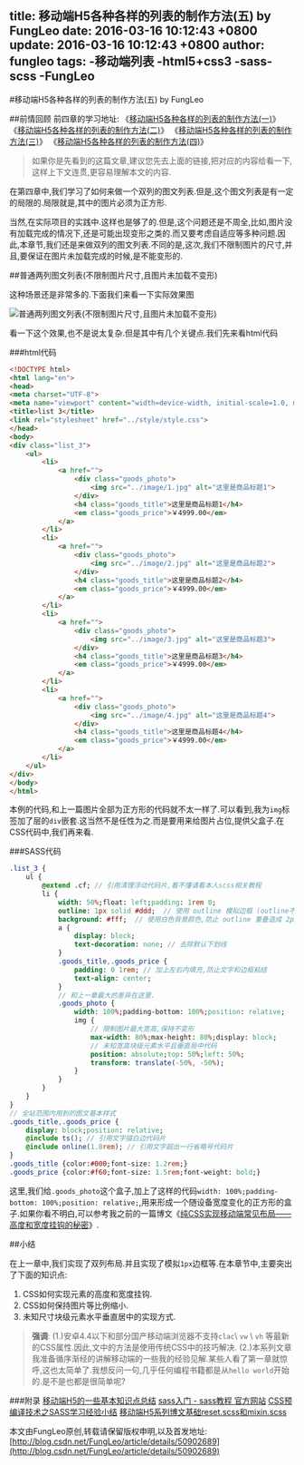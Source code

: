 title: 移动端H5各种各样的列表的制作方法(五) by FungLeo
date: 2016-03-16 10:12:43 +0800
update: 2016-03-16 10:12:43 +0800
author: fungleo
tags:
    -移动端列表
    -html5+css3
    -sass-scss
    -FungLeo
---

#移动端H5各种各样的列表的制作方法(五) by FungLeo

##前情回顾
前四章的学习地址:
《[移动端H5各种各样的列表的制作方法(一)](http://blog.csdn.net/fungleo/article/details/50886680)》
《[移动端H5各种各样的列表的制作方法(二)](http://blog.csdn.net/FungLeo/article/details/50887529)》
《[移动端H5各种各样的列表的制作方法(三)](http://blog.csdn.net/FungLeo/article/details/50888014)》
《[移动端H5各种各样的列表的制作方法(四)](http://blog.csdn.net/fungleo/article/details/50894602)》

>如果你是先看到的这篇文章,建议您先去上面的链接,把对应的内容给看一下,这样上下文连贯,更容易理解本文的内容.

在第四章中,我们学习了如何来做一个双列的图文列表.但是,这个图文列表是有一定的局限的.局限就是,其中的图片必须为正方形.

当然,在实际项目的实践中.这样也是够了的.但是,这个问题还是不周全,比如,图片没有加载完成的情况下,还是可能出现变形之类的.而又要考虑自适应等多种问题.因此,本章节,我们还是来做双列的图文列表.不同的是,这次,我们不限制图片的尺寸,并且,要保证在图片未加载完成的时候,是不能变形的.

##普通两列图文列表(不限制图片尺寸,且图片未加载不变形)

这种场景还是非常多的.下面我们来看一下实际效果图

![普通两列图文列表(不限制图片尺寸,且图片未加载不变形)](http://ww4.sinaimg.cn/large/459e195ajw1f1ygfhotgoj20aq0hfq5a.jpg)

看一下这个效果,也不是说太复杂.但是其中有几个关键点.我们先来看html代码

###html代码
```html
<!DOCTYPE html>
<html lang="en">
<head>
<meta charset="UTF-8">
<meta name="viewport" content="width=device-width, initial-scale=1.0, maximum-scale=1.0, user-scalable=0" />
<title>list 3</title>
<link rel="stylesheet" href="../style/style.css">
</head>
<body>
<div class="list_3">
	<ul>
		<li>
			<a href="">
				<div class="goods_photo">
					<img src="../image/1.jpg" alt="这里是商品标题1">
				</div>
				<h4 class="goods_title">这里是商品标题1</h4>
				<em class="goods_price">￥4999.00</em>
			</a>
		</li>
		<li>
			<a href="">
				<div class="goods_photo">
					<img src="../image/2.jpg" alt="这里是商品标题2">
				</div>
				<h4 class="goods_title">这里是商品标题2</h4>
				<em class="goods_price">￥4999.00</em>
			</a>
		</li>
		<li>
			<a href="">
				<div class="goods_photo">
					<img src="../image/3.jpg" alt="这里是商品标题3">
				</div>
				<h4 class="goods_title">这里是商品标题3</h4>
				<em class="goods_price">￥4999.00</em>
			</a>
		</li>
		<li>
			<a href="">
				<div class="goods_photo">
					<img src="../image/4.jpg" alt="这里是商品标题4">
				</div>
				<h4 class="goods_title">这里是商品标题4</h4>
				<em class="goods_price">￥4999.00</em>
			</a>
		</li>
	</ul>
</div>
</body>
</html>
```

本例的代码,和上一篇图片全部为正方形的代码就不太一样了.可以看到,我为`img`标签加了层的`div`嵌套.这当然不是任性为之.而是要用来给图片占位,提供父盒子.在CSS代码中,我们再来看.

###SASS代码

```sass
.list_3 {
	ul {
		@extend .cf; // 引用清理浮动代码片,看不懂请看本人scss相关教程
		li {
			width: 50%;float: left;padding: 1rem 0;
			outline: 1px solid #ddd;  // 使用 outline 模拟边框 (outline不占据盒子模型)
			background: #fff;  // 使用白色背景颜色,防止 outline 重叠造成 2px 线条
			a {
				display: block;
				text-decoration: none; // 去除默认下划线
			}
			.goods_title,.goods_price {
				padding: 0 1rem; // 加上左右内填充,防止文字和边框粘结
				text-align: center;
			}
            // 和上一章最大的差异在这里.
			.goods_photo {
				width: 100%;padding-bottom: 100%;position: relative;
				img {
					// 限制图片最大宽高,保持不变形
					max-width: 80%;max-height: 80%;display: block;
					// 未知宽高块级元素水平且垂直局中代码
					position: absolute;top: 50%;left: 50%;
					transform: translate(-50%, -50%);
				}
			}
		}
	}
}
// 全站范围内用到的图文基本样式
.goods_title,.goods_price {
	display: block;position: relative;
	@include ts(); // 引用文字描白边代码片
	@include online(1.8rem); // 引用文字超出一行省略号代码片
}
.goods_title {color:#000;font-size: 1.2rem;}
.goods_price {color:#f60;font-size: 1.5rem;font-weight: bold;}
```

这里,我们给`.goods_photo`这个盒子,加上了这样的代码`width: 100%;padding-bottom: 100%;position: relative;`,用来形成一个随设备宽度变化的正方形的盒子.如果你看不明白,可以参考我之前的一篇博文《[纯CSS实现移动端常见布局——高度和宽度挂钩的秘密](http://blog.csdn.net/fungleo/article/details/50811589)》.

##小结

在上一章中,我们实现了双列布局.并且实现了模拟`1px`边框等.在本章节中,主要突出了下面的知识点:

1. CSS如何实现元素的高度和宽度挂钩.
2. CSS如何保持图片等比例缩小.
3. 未知尺寸块级元素水平垂直居中的实现方式.

> **强调**:
> (1.)安卓4.4以下和部分国产移动端浏览器不支持`clac`\ `vw` \ `vh` 等最新的CSS属性.因此,文中的方法是使用传统CSS中的技巧解决.
> (2.)本系列文章我准备循序渐经的讲解移动端的一些我的经验见解.某些人看了第一章就惊呼,这也太简单了.我想反问一句,几乎任何编程书籍都是从`hello world`开始的.是不是也都是很简单呢?

###附录
[移动端H5的一些基本知识点总结](http://blog.csdn.net/fungleo/article/details/50811739)
[sass入门 - sass教程 官方网站](http://www.w3cplus.com/sassguide/)
[CSS预编译技术之SASS学习经验小结](http://blog.csdn.net/fungleo/article/details/50851192)
[移动端H5系列博文基础reset.scss和mixin.scss](http://blog.csdn.net/fungleo/article/details/50877720)

本文由FungLeo原创,转载请保留版权申明,以及首发地址: [http://blog.csdn.net/FungLeo/article/details/50902689](http://blog.csdn.net/FungLeo/article/details/50902689)